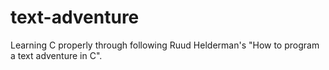 # text-adventure
Learning C properly through following Ruud Helderman's "How to program a text adventure in C".
